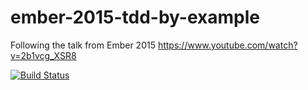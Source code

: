 # ember-2015-tdd-by-example
Following the talk from Ember 2015 https://www.youtube.com/watch?v=2b1vcg_XSR8

[![Build Status](https://travis-ci.org/intrepion/ember-2015-tdd-by-example.svg?branch=master)](https://travis-ci.org/intrepion/ember-2015-tdd-by-example)
